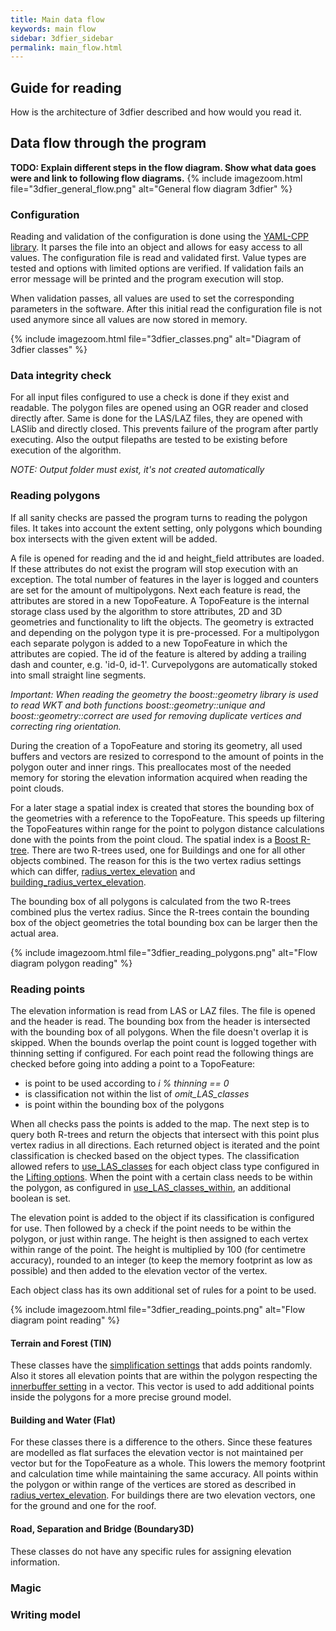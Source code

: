 ```yaml
---
title: Main data flow
keywords: main flow
sidebar: 3dfier_sidebar
permalink: main_flow.html
---
```


## Guide for reading
How is the architecture of 3dfier described and how would you read it.

## Data flow through the program
**TODO: Explain different steps in the flow diagram. Show what data goes were and link to following flow diagrams.**
{% include imagezoom.html file="3dfier_general_flow.png" alt="General flow diagram 3dfier" %}

### Configuration
Reading and validation of the configuration is done using the [YAML-CPP library](https://github.com/jbeder/yaml-cpp). It parses the file into an object and allows for easy access to all values. The configuration file is read and validated first. Value types are tested and options with limited options are verified. If validation fails an error message will be printed and the program execution will stop.

When validation passes, all values are used to set the corresponding parameters in the software. After this initial read the configuration file is not used anymore since all values are now stored in memory.

{% include imagezoom.html file="3dfier_classes.png" alt="Diagram of 3dfier classes" %}

### Data integrity check
For all input files configured to use a check is done if they exist and readable. The polygon files are opened using an OGR reader and closed directly after. Same is done for the LAS/LAZ files, they are opened with LASlib and directly closed. This prevents failure of the program after partly executing. Also the output filepaths are tested to be existing before execution of the algorithm.

*NOTE: Output folder must exist, it's not created automatically*

### Reading polygons
If all sanity checks are passed the program turns to reading the polygon files. It takes into account the extent setting, only polygons which bounding box intersects with the given extent will be added. 

A file is opened for reading and the id and height_field attributes are loaded. If these attributes do not exist the program will stop execution with an exception. The total number of features in the layer is logged and counters are set for the amount of multipolygons. Next each feature is read, the attributes are stored in a new TopoFeature. A TopoFeature is the internal storage class used by the algorithm to store attributes, 2D and 3D geometries and functionality to lift the objects. The geometry is extracted and depending on the polygon type it is pre-processed. For a multipolygon each separate polygon is added to a new TopoFeature in which the attributes are copied. The id of the feature is altered by adding a trailing dash and counter, e.g. 'id-0, id-1'. Curvepolygons are automatically stoked into small straight line segments. 

*Important: When reading the geometry the boost::geometry library is used to read WKT and both functions boost::geometry::unique and boost::geometry::correct are used for removing duplicate vertices and correcting ring orientation.*

During the creation of a TopoFeature and storing its geometry, all used buffers and vectors are resized to correspond to the amount of points in the polygon outer and inner rings. This preallocates most of the needed memory for storing the elevation information acquired when reading the point clouds.

For a later stage a spatial index is created that stores the bounding box of the geometries with a reference to the TopoFeature. This speeds up filtering the TopoFeatures within range for the point to polygon distance calculations done with the points from the point cloud. The spatial index is a [Boost R-tree](https://www.boost.org/doc/libs/1_72_0/libs/geometry/doc/html/geometry/reference/spatial_indexes/boost__geometry__index__rtree.html). There are two R-trees used, one for Buildings and one for all other objects combined. The reason for this is the two vertex radius settings which can differ, [radius_vertex_elevation]({{site.baseurl}}/output_options.html#radius_vertex_elevation) and [building_radius_vertex_elevation]({{site.baseurl}}/output_options.html#building_radius_vertex_elevation).

The bounding box of all polygons is calculated from the two R-trees combined plus the vertex radius. Since the R-trees contain the bounding box of the object geometries the total bounding box can be larger then the actual area.

{% include imagezoom.html file="3dfier_reading_polygons.png" alt="Flow diagram polygon reading" %}

### Reading points
The elevation information is read from LAS or LAZ files. The file is opened and the header is read. The bounding box from the header is intersected with the bounding box of all polygons. When the file doesn't overlap it is skipped. When the bounds overlap the point count is logged together with thinning setting if configured. For each point read the following things are checked before going into adding a point to a TopoFeature:
- is point to be used according to *i % thinning == 0*
- is classification not within the list of *omit_LAS_classes*
- is point within the bounding box of the polygons

When all checks pass the points is added to the map. The next step is to query both R-trees and return the objects that intersect with this point plus vertex radius in all directions. Each returned object is iterated and the point classification is checked based on the object types. The classification allowed refers to [use_LAS_classes]({{site.baseurl}}/lifting_options.html#use_las_classes) for each object class type configured in the [Lifting options]({{site.baseurl}}/lifting_options.html#). When the point with a certain class needs to be within the polygon, as configured in [use_LAS_classes_within]({{site.baseurl}}/lifting_options.html#use_las_classes_within), an additional boolean is set.

The elevation point is added to the object if its classification is configured for use. Then followed by a check if the point needs to be within the polygon, or just within range. The height is then assigned to each vertex within range of the point. The height is multiplied by 100 (for centimetre accuracy), rounded to an integer (to keep the memory footprint as low as possible) and then added to the elevation vector of the vertex.

Each object class has its own additional set of rules for a point to be used.


{% include imagezoom.html file="3dfier_reading_points.png" alt="Flow diagram point reading" %}

#### Terrain and Forest (TIN)
These classes have the [simplification settings]({{site.baseurl}}/lifting_options.html#simplification) that adds points randomly. Also it stores all elevation points that are within the polygon respecting the [innerbuffer setting]({{site.baseurl}}/lifting_options.html#innerbuffer) in a vector. This vector is used to add additional points inside the polygons for a more precise ground model. 

#### Building and Water (Flat)
For these classes there is a difference to the others. Since these features are modelled as flat surfaces the elevation vector is not maintained per vector but for the TopoFeature as a whole. This lowers the memory footprint and calculation time while maintaining the same accuracy. All points within the polygon or within range of the vertices are stored as described in [radius_vertex_elevation]({{site.baseurl}}/output_options.html#radius_vertex_elevation). For buildings there are two elevation vectors, one for the ground and one for the roof.

#### Road, Separation and Bridge (Boundary3D)
These classes do not have any specific rules for assigning elevation information.

### Magic


### Writing model
